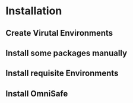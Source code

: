 # Installation

## Create Virutal Environments

## Install some packages manually

## Install requisite Environments

## Install OmniSafe
